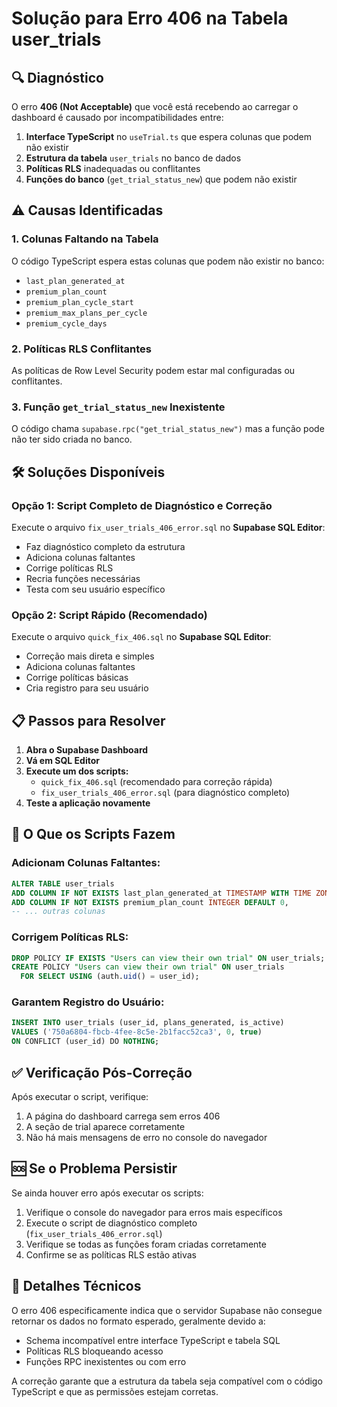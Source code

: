 # Solução para Erro 406 na Tabela user_trials

## 🔍 Diagnóstico

O erro **406 (Not Acceptable)** que você está recebendo ao carregar o dashboard é causado por incompatibilidades entre:

1. **Interface TypeScript** no `useTrial.ts` que espera colunas que podem não existir
2. **Estrutura da tabela** `user_trials` no banco de dados
3. **Políticas RLS** inadequadas ou conflitantes
4. **Funções do banco** (`get_trial_status_new`) que podem não existir

## ⚠️ Causas Identificadas

### 1. Colunas Faltando na Tabela

O código TypeScript espera estas colunas que podem não existir no banco:

- `last_plan_generated_at`
- `premium_plan_count`
- `premium_plan_cycle_start`
- `premium_max_plans_per_cycle`
- `premium_cycle_days`

### 2. Políticas RLS Conflitantes

As políticas de Row Level Security podem estar mal configuradas ou conflitantes.

### 3. Função `get_trial_status_new` Inexistente

O código chama `supabase.rpc("get_trial_status_new")` mas a função pode não ter sido criada no banco.

## 🛠️ Soluções Disponíveis

### Opção 1: Script Completo de Diagnóstico e Correção

Execute o arquivo `fix_user_trials_406_error.sql` no **Supabase SQL Editor**:

- Faz diagnóstico completo da estrutura
- Adiciona colunas faltantes
- Corrige políticas RLS
- Recria funções necessárias
- Testa com seu usuário específico

### Opção 2: Script Rápido (Recomendado)

Execute o arquivo `quick_fix_406.sql` no **Supabase SQL Editor**:

- Correção mais direta e simples
- Adiciona colunas faltantes
- Corrige políticas básicas
- Cria registro para seu usuário

## 📋 Passos para Resolver

1. **Abra o Supabase Dashboard**
2. **Vá em SQL Editor**
3. **Execute um dos scripts:**
   - `quick_fix_406.sql` (recomendado para correção rápida)
   - `fix_user_trials_406_error.sql` (para diagnóstico completo)
4. **Teste a aplicação novamente**

## 🔧 O Que os Scripts Fazem

### Adicionam Colunas Faltantes:

```sql
ALTER TABLE user_trials
ADD COLUMN IF NOT EXISTS last_plan_generated_at TIMESTAMP WITH TIME ZONE NULL,
ADD COLUMN IF NOT EXISTS premium_plan_count INTEGER DEFAULT 0,
-- ... outras colunas
```

### Corrigem Políticas RLS:

```sql
DROP POLICY IF EXISTS "Users can view their own trial" ON user_trials;
CREATE POLICY "Users can view their own trial" ON user_trials
  FOR SELECT USING (auth.uid() = user_id);
```

### Garantem Registro do Usuário:

```sql
INSERT INTO user_trials (user_id, plans_generated, is_active)
VALUES ('750a6804-fbcb-4fee-8c5e-2b1facc52ca3', 0, true)
ON CONFLICT (user_id) DO NOTHING;
```

## ✅ Verificação Pós-Correção

Após executar o script, verifique:

1. A página do dashboard carrega sem erros 406
2. A seção de trial aparece corretamente
3. Não há mais mensagens de erro no console do navegador

## 🆘 Se o Problema Persistir

Se ainda houver erro após executar os scripts:

1. Verifique o console do navegador para erros mais específicos
2. Execute o script de diagnóstico completo (`fix_user_trials_406_error.sql`)
3. Verifique se todas as funções foram criadas corretamente
4. Confirme se as políticas RLS estão ativas

## 📝 Detalhes Técnicos

O erro 406 especificamente indica que o servidor Supabase não consegue retornar os dados no formato esperado, geralmente devido a:

- Schema incompatível entre interface TypeScript e tabela SQL
- Políticas RLS bloqueando acesso
- Funções RPC inexistentes ou com erro

A correção garante que a estrutura da tabela seja compatível com o código TypeScript e que as permissões estejam corretas.
